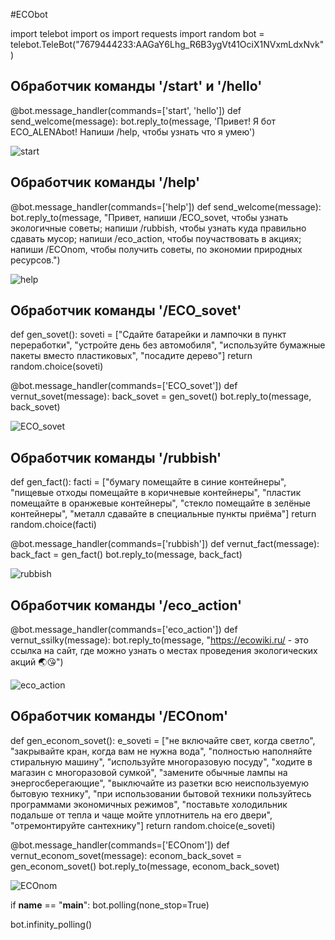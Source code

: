 #ECObot

import telebot
import os
import requests
import random
bot = telebot.TeleBot("7679444233:AAGaY6Lhg_R6B3ygVt41OciX1NVxmLdxNvk")

## Обработчик команды '/start' и '/hello'
@bot.message_handler(commands=['start', 'hello'])
def send_welcome(message):
    bot.reply_to(message, 'Привет! Я бот ECO_ALENAbot! Напиши /help, чтобы узнать что я умею')
    
![start](https://github.com/user-attachments/assets/ffb96346-2fd9-4164-bb84-e0b00497adcf)


## Обработчик команды '/help'
@bot.message_handler(commands=['help'])
def send_welcome(message):
    bot.reply_to(message, "Привет, напиши /ECO_sovet, чтобы узнать экологичные советы; напиши /rubbish, чтобы узнать куда правильно сдавать мусор; напиши /eco_action, чтобы поучаствовать в акциях; напиши /ECOnom, чтобы получить советы, по экономии природных ресурсов.")
    
![help](https://github.com/user-attachments/assets/41aa9e55-025a-4274-b08b-32b44cf77b70)

## Обработчик команды '/ECO_sovet'
def gen_sovet():
    soveti = ["Сдайте батарейки и лампочки в пункт переработки", "устройте день без автомобиля", "используйте бумажные пакеты вместо пластиковых", "посадите дерево"]
    return random.choice(soveti)

@bot.message_handler(commands=['ECO_sovet'])
def vernut_sovet(message):
    back_sovet = gen_sovet()
    bot.reply_to(message, back_sovet)

![ECO_sovet](https://github.com/user-attachments/assets/3b8d08be-a61a-49aa-b153-668cba71b5c6)

## Обработчик команды '/rubbish'
def gen_fact():
    facti = ["бумагу помещайте в синие контейнеры", "пищевые отходы помещайте в коричневые контейнеры", "пластик помещайте в оранжевые контейнеры", "стекло помещайте в зелёные контейнеры", "металл сдавайте в специальные пункты приёма"]
    return random.choice(facti)

@bot.message_handler(commands=['rubbish'])
def vernut_fact(message):
    back_fact = gen_fact()
    bot.reply_to(message, back_fact)

![rubbish](https://github.com/user-attachments/assets/f776e6c8-313c-42f9-9f3b-29486712bd6f)


## Обработчик команды '/eco_action'
@bot.message_handler(commands=['eco_action'])
def vernut_ssilky(message):
    bot.reply_to(message, "https://ecowiki.ru/ - это ссылка на сайт, где можно узнать о местах проведения экологических акций 🌏😘")

![eco_action](https://github.com/user-attachments/assets/d816ac3f-24e6-4f6f-8c94-fb6558fedbf5)


## Обработчик команды '/ECOnom'
def gen_econom_sovet():
    e_soveti = ["не включайте свет, когда светло", "закрывайте кран, когда вам не нужна вода", "полностью наполняйте стиральную машину", "используйте многоразовую посуду", "ходите в магазин с многоразовой сумкой", "замените обычные лампы на энергосберегающие", "выключайте из разетки всю неиспользуемую бытовую технику", "при использовании бытовой техники пользуйтесь программами экономичных режимов", "поставьте холодильник подальше от тепла и чаще мойте уплотнитель на его двери", "отремонтируйте сантехнику"]
    return random.choice(e_soveti)

@bot.message_handler(commands=['ECOnom'])
def vernut_econom_sovet(message):
    econom_back_sovet = gen_econom_sovet()
    bot.reply_to(message, econom_back_sovet)

![ECOnom](https://github.com/user-attachments/assets/ad3bc212-cc32-49cb-971f-c61417f603d7)


if __name__ == "__main__":
    bot.polling(none_stop=True)

bot.infinity_polling()
